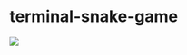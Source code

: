 # terminal-snake-game

![]([https://github.com/terminal-snake-game/snake_game.gif](https://github.com/rafrafraf1/terminal-snake-game/blob/main/snake_game.gif)https://github.com/rafrafraf1/terminal-snake-game/blob/main/snake_game.gif)
